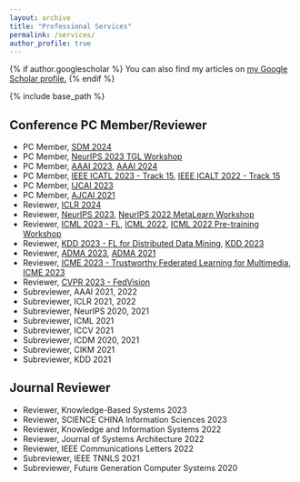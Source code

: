 ```yaml
---
layout: archive
title: "Professional Services"
permalink: /services/
author_profile: true
---
```


{% if author.googlescholar %}
  You can also find my articles on <u><a href="{{author.googlescholar}}">my Google Scholar profile</a>.</u>
{% endif %}

{% include base_path %}

<!-- {% for post in site.publications reversed %}
  {% include archive-single.html %}
{% endfor %} -->

Conference PC Member/Reviewer
----
* PC Member, [SDM 2024](https://www.siam.org/conferences/cm/conference/sdm24)
* PC Member, [NeurIPS 2023 TGL Workshop](https://sites.google.com/view/tglworkshop-2023/home)
* PC Member, [AAAI 2023](https://aaai.org/Conferences/AAAI-23/), [AAAI 2024](https://aaai.org/aaai-conference/)
* PC Member, [IEEE ICATL 2023 - Track 15](https://tc.computer.org/tclt/icalt-2023-track-15-ioese/), [IEEE ICALT 2022 - Track 15](https://tc.computer.org/tclt/icalt-2022-track-15-ioese/)
* PC Member, [IJCAI 2023](https://ijcai-23.org/)
* PC Member, [AJCAI 2021](http://ajcai2021.net/)
* Reviewer, [ICLR 2024](https://iclr.cc/Conferences/2024)
* Reviewer, [NeurIPS 2023](https://neurips.cc/Conferences/2023), [NeurIPS 2022 MetaLearn Workshop](https://meta-learn.github.io/2022/)
* Reviewer, [ICML 2023 - FL](https://fl-icml2023.github.io/), [ICML 2022](https://icml.cc/Conferences/2022), [ICML 2022 Pre-training Workshop](https://pretraining.github.io/)
* Reviewer, [KDD 2023 - FL for Distributed Data Mining](https://fl4data-mining.github.io/), [KDD 2023](https://kdd.org/kdd2023/)
* Reviewer, [ADMA 2023](https://adma2023.uqcloud.net/), [ADMA 2021](https://adma2021.net/)
* Reviewer, [ICME 2023 - Trustworthy Federated Learning for Multimedia](https://www.2023.ieeeicme.org/special-sessions.php), [ICME 2023](https://www.2023.ieeeicme.org/)
* Reviewer, [CVPR 2023 - FedVision](https://fedvision.github.io/fedvision-workshop/)
* Subreviewer, AAAI 2021, 2022 
* Subreviewer, ICLR 2021, 2022 
* Subreviewer, NeurIPS 2020, 2021
* Subreviewer, ICML 2021
* Subreviewer, ICCV 2021
* Subreviewer, ICDM 2020, 2021
* Subreviewer, CIKM 2021
* Subreviewer, KDD 2021

Journal Reviewer
----
* Reviewer, Knowledge-Based Systems 2023
* Reviewer, SCIENCE CHINA Information Sciences 2023
* Reviewer, Knowledge and Information Systems 2022
* Reviewer, Journal of Systems Architecture 2022
* Reviewer, IEEE Communications Letters 2022
* Subreviewer, IEEE TNNLS 2021
* Subreviewer, Future Generation Computer Systems 2020
